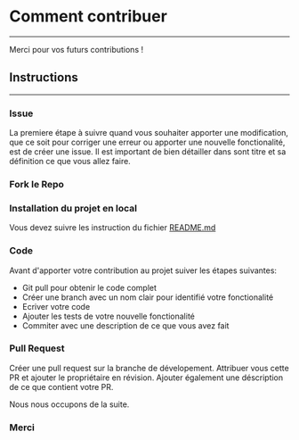 # Comment contribuer
---
Merci pour vos futurs contributions !

## Instructions
---
### Issue
La premiere étape à suivre quand vous souhaiter apporter une modification, que ce soit pour corriger une erreur ou apporter une nouvelle fonctionalité, est de créer une issue. Il est important de bien détailler dans sont titre et sa définition ce que vous allez faire.

### Fork le Repo

### Installation du projet en local

Vous devez suivre les instruction du fichier [README.md](README.md)

### Code

Avant d'apporter votre contribution au projet suiver les étapes suivantes:
- Git pull pour obtenir le code complet
- Créer une branch avec un nom clair pour identifié votre fonctionalité
- Ecriver votre code
- Ajouter les tests de votre nouvelle fonctionalité
- Commiter avec une description de ce que vous avez fait


### Pull Request

Créer une pull request sur la branche de dévelopement. Attribuer vous cette PR et ajouter le propriétaire en révision. Ajouter également une déscription de ce que contient votre PR.

Nous nous occupons de la suite.

### Merci
